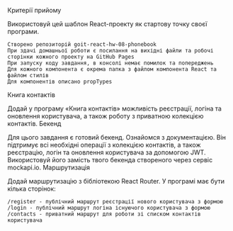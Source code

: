 Критерії прийому

Використовуй цей шаблон React-проекту як стартову точку своєї програми.

    Створено репозиторій goit-react-hw-08-phonebook
    При здачі домашньої роботи є посилання на вихідні файли та робочі сторінки кожного проекту на GitHub Pages
    При запуску коду завдання, в консолі немає помилок та попереджень
    Для кожного компонента є окрема папка з файлом компонента React та файлом стилів
    Для компонентів описано propTypes

Книга контактів

Додай у програму «Книга контактів» можливість реєстрації, логіна та оновлення користувача, а також роботу з приватною колекцією контактів.
Бекенд

Для цього завдання є готовий бекенд. Ознайомся з документацією. Він підтримує всі необхідні операції з колекцією контактів, а також реєстрацію, логін та оновлення користувача за допомогою JWT. Використовуй його замість твого бекенда створеного через сервіс mockapi.io.
Маршрутизація

Додай маршрутизацію з бібліотекою React Router. У програмі має бути кілька сторінок:

    /register - публічний маршрут реєстрації нового користувача з формою
    /login - публічний маршрут логіна існуючого користувача з формою
    /contacts - приватний маршрут для роботи зі списком контактів користувача